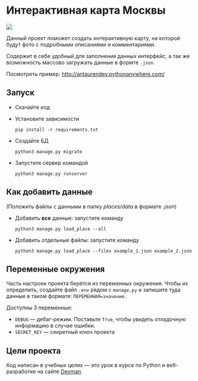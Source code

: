 # Интерактивная карта Москвы

<img src="screenshots/site.gif"/>

Данный проект поможет создать интерактивную карту, на которой будут фото с подробными описаниями и комментариями.

Содержит в себе удобный для заполнения данных интерфейс, а так же возможность массово загружать данные в формте `.json`.

Посмотреть пример: http://antaurendev.pythonanywhere.com/

## Запуск

- Скачайте код
- Установите зависимости  
  ```
  pip install -r requirements.txt
  ```

- Создайте БД 
  ```
  python3 manage.py migrate
  ```
- Запустите сервер командой 
  ```
  python3 manage.py runserver
  ```

## Как добавить данные
(Положить файлы с данными в папку *places/data* в формате *.json*)
- Добавить **все** данные: запустите команду 
  ```
  python3 manage.py load_place --all
  ```
- Добавить отдельные файлы: запустите команду 
  ```
  python3 manage.py load_place --files example_1.json example_2.json
  ```

## Переменные окружения

Часть настроек проекта берётся из переменных окружения. 
Чтобы их определить, создайте файл `.env` рядом с `manage.py` 
и запишите туда данные в таком формате: `ПЕРЕМЕННАЯ=значение`.

Доступны 3 переменные:
- `DEBUG` — дебаг-режим. Поставьте `True`, чтобы увидеть отладочную информацию в случае ошибки.
- `SECRET_KEY` — секретный ключ проекта

## Цели проекта

Код написан в учебных целях — это урок в курсе по Python 
и веб-разработке на сайте [Devman](https://dvmn.org/modules/django/lesson/yandex-afisha).
